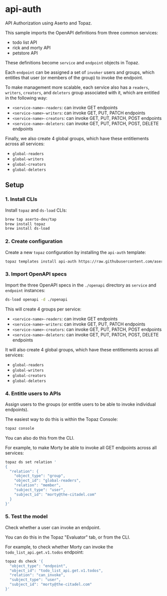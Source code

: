 # api-auth

API Authorization using Aserto and Topaz.

This sample imports the OpenAPI definitions from three common services:
* todo list API
* rick and morty API
* petstore API

These definitions become `service` and `endpoint` objects in Topaz.

Each `endpoint` can be assigned a set of `invoker` users and groups, which entitles that user (or members of the group) to invoke the endpoint.

To make management more scalable, each service also has a `readers`, `writers`, `creators`, and `deleters` group associated with it, which are entitled in the following way:

* `<service-name>-readers`: can invoke GET endpoints
* `<service-name>-writers`: can invoke GET, PUT, PATCH endpoints
* `<service-name>-creators`: can invoke GET, PUT, PATCH, POST endpoints
* `<service-name>-deleters`: can invoke GET, PUT, PATCH, POST, DELETE endpoints

Finally, we also create 4 global groups, which have these entitlements across all services:
* `global-readers`
* `global-writers`
* `global-creators`
* `global-deleters`

## Setup

### 1. Install CLIs

Install `topaz` and `ds-load` CLIs:

```bash
brew tap aserto-dev/tap
brew install topaz
brew install ds-load
```

### 2. Create configuration

Create a new `topaz` configuration by installing the `api-auth` template:

```bash
topaz templates install api-auth https://raw.githubusercontent.com/aserto-demo/api-auth/main/templates.json
```

### 3. Import OpenAPI specs

Import the three OpenAPI specs in the `./openapi` directory as `service` and `endpoint` instances:

```bash
ds-load openapi -d ./openapi
```

This will create 4 groups per service:
* `<service-name>-readers`: can invoke GET endpoints
* `<service-name>-writers`: can invoke GET, PUT, PATCH endpoints
* `<service-name>-creators`: can invoke GET, PUT, PATCH, POST endpoints
* `<service-name>-deleters`: can invoke GET, PUT, PATCH, POST, DELETE endpoints

It will also create 4 global groups, which have these entitlements across all services:
* `global-readers`
* `global-writers`
* `global-creators`
* `global-deleters`

### 4. Entitle users to APIs

Assign users to the groups (or entitle users to be able to invoke individual endpoints).

The easiest way to do this is within the Topaz Console:

```bash
topaz console
```

You can also do this from the CLI.

For example, to make Morty be able to invoke all GET endpoints across all services:

```bash
topaz ds set relation '
{
  "relation": {
    "object_type": "group",
    "object_id": "global-readers",
    "relation": "member",
    "subject_type": "user",
    "subject_id": "morty@the-citadel.com"
  }
}'
```

### 5. Test the model

Check whether a user can invoke an endpoint.

You can do this in the Topaz "Evaluator" tab, or from the CLI.

For example, to check whether Morty can invoke the `todo_list_api.get.v1.todos` endpoint:

```bash
topaz ds check '{
  "object_type": "endpoint",
  "object_id": "todo_list_api.get.v1.todos",
  "relation": "can_invoke",
  "subject_type": "user",
  "subject_id": "morty@the-citadel.com"
}'
```
